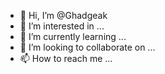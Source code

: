 - 👋 Hi, I’m @Ghadgeak
- 👀 I’m interested in ...
- 🌱 I’m currently learning ...
- 💞️ I’m looking to collaborate on ...
- 📫 How to reach me ...

<!---
Ghadgeak/Ghadgeak is a ✨ special ✨ repository because its `README.md` (this file) appears on your GitHub profile.
You can click the Preview link to take a look at your changes.
--->
